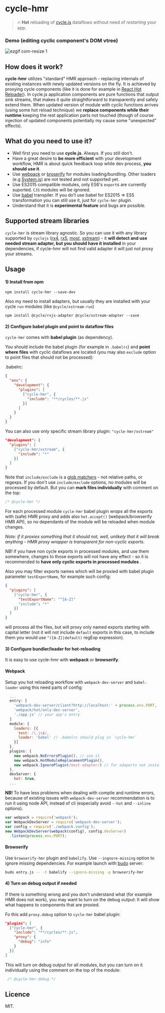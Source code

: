 # cycle-hmr

> :fire: **Hot** reloading of [cycle.js](http://http://cycle.js.org) 
dataflows without need of *restarting* your app.

### Demo (editing cyclic component's DOM vtree) 

![ezgif com-resize 1](https://cloud.githubusercontent.com/assets/736697/15092621/7ae38b00-1488-11e6-8e61-46d384c6192d.gif)

##  How does it work?

**cycle-hmr** utilizes "standard" HMR approach - replacing internals 
of existing instances with newly updated versions on the fly. 
It is achieved by proxying cycle components (like it is done for example in [React Hot Reloader](https://github.com/gaearon/react-proxy/)).
In cycle.js application components are pure functions that output sink streams, 
that makes it quite straightforward to transparently and safely extend them. 
When updated version of module with cyclic functions arrives (using some hot reload technique) 
we **replace components while their runtime** 
keeping the rest application parts not touched 
(though of course injection of updated components potentially my cause some "unexpected" effects).


## What do you need to use it?
* Well first you need to use **cycle.js**. Always. If you still don't.
* Have a great desire to **be more efficient** with your development workflow, 
HMR is about quick feedback loop while dev process, **you should use it**.
* Use [webpack](https://webpack.github.io/) or [broserify](http://browserify.org/) 
for modules loading/bundling. 
Other loaders (e.g [System.js](https://github.com/systemjs/systemjs)) 
are not tested and not supported yet.
* Use ES2015 compatible modules, only ES6's `export`s are currently suported. 
`CJS` modules will be ignored.
* Use [babel](babeljs.io) transpiler. If you do't use babel 
for ES2015 => ES5 transformation you can still use it, just for `cycle-hmr` plugin. 
* Understand that it is **experimental feature** and bugs are possible.

## Supported stream libraries

`cycle-hmr` is stream library agnostic. So you can use it with any library supported by `cyclejs` 
([rx4](https://github.com/Reactive-Extensions/RxJS), 
[rx5](https://github.com/ReactiveX/rxjs), 
[most](https://github.com/cujojs/most), [xstream](https://github.com/staltz/xstream)) - 
it **will detect and use needed stream adapter, but you should
 have it installed** in your dependencies, if cycle-hmr will not find valid adapter 
 it will just not proxy your streams. 

## Usage

#### 1) Install from npm  
```
npm install cycle-hmr --save-dev
```

Also my need to install adapters, but usually they are installed with your cycle `run` modules (like `@cycle/xstream-run`)
```
npm install @cycle/rxjs-adapter @cycle/xstream-adapter --save
```

#### 2) Configure babel plugin and point to dataflow files

`cycle-hmr` comes with **babel plugin** (as dependency).

You should include the babel plugin (for example in  `.babelrc`) and 
**point where files** with cyclic dataflows are located (you may also `exclude` option to point files that should not be processed):

.babelrc:
```json
{
  "env": {
    "development": {
      "plugins": [
        ["cycle-hmr", {
          "include": "**/cycles/**.js"      
        }]
      ]
    }
  }
}
```

You can also use only specific stream library plugin: `"cycle-hmr/xstream"`

```json
"development": {
  "plugins": [
    ["cycle-hmr/xstream", {
      "include": "*"      
    }]
  ]
}
```

Note that `include/exclude` is a [glob matchers](https://github.com/isaacs/minimatch) - 
not relative paths, or regexps. If you don't use `include/exclude` options, no modules will be processed by default.
But you can **mark files individually** with comment on the top:
 ```js
 /* @cycle-hmr */
 ```

For each processed module `cycle-hmr` babel plugin *wraps* all the exports 
with (safe) HMR proxy and adds also `hot.accept()` (webpack/browserify HMR API),
so no dependants of the module will be reloaded when module changes. 

*Note: if it proxies something that it should not, well, unlikely 
that it will break anything - HMR proxy wrapper is transparent for non-cyclic exports.*

*NB!* if you have non cycle exports in processed modules, and use them somewhere,
changes to those exports will not have any effect - so it is recommended 
to **have only cyclic exports in processed modules** .

Also you may filter exports names which will be proxied with babel plugin 
parameter `testExportName`, for example such config:
```json
{
  "plugins": [
    ["cycle-hmr", {
      "testExportName": "^[A-Z]"
      "include": "*"      
    }]
  ]
}
```
will process all the files, but will proxy only named exports starting with capital letter 
(not it will not include `default` exports in this case, to include them you would use 
`^([A-Z]|default)` regExp expression).

#### 3) Configure bundler/loader for hot-reloading

It is easy to use cycle-hmr with **webpack** or **browserify**.

####  Webpack
Setup you hot reloading workflow with `webpack-dev-server` and `babel-loader` 
using this need parts of config:
```js
  ...
  entry: [
    'webpack-dev-server/client?http://localhost:' + process.env.PORT,
    'webpack/hot/only-dev-server',
    './app.js' // your app's entry
  ]
  module: {
    loaders: [{
      test: /\.js$/,
      loader: 'babel' // .babelrc should plug in `cycle-hmr`
    }]
  },
  plugins: [
    new webpack.NoErrorsPlugin(), // use it
    new webpack.HotModuleReplacementPlugin(),
    new webpack.IgnorePlugin(/most-adapter/) // for adaperts not installed
  ],
  devServer: {
    hot: true,
  ...
```

**NB!** To have less problems when dealing with compile and runtime errors, 
because of existing issues with `webpack-dev-server` recommendation is to run 
it using node API, instead of cli (especially avoid `--hot` and `--inline` options).

```js
var webpack = require('webpack');
var WebpackDevServer = require('webpack-dev-server');
var config = require('./webpack.config');
new WebpackDevServer(webpack(config), config.devServer)
  .listen(process.env.PORT);
```

#### Browserify

Use `browserify-hmr` plugin and `babelify`. Use `--ingnore-missing` option to ignore missing dependencies.
For example launch with [budo](https://github.com/mattdesl/budo) server:

```bash
budo entry.js -- -t babelify --ignore-missing -p browserify-hmr
```

#### 4) Turn on debug output if needed

If there is something wrong and you don't understand what (for example HMR does not work), 
you may want to turn on the debug output: It will show what happens to components that are proxied.

Fo this add `proxy.debug` option to `cycle-hmr` babel plugin:
```json
"plugins": [
  ["cycle-hmr", {
    "include": "**/cycles/**.js",
    "proxy": {
      "debug": "info"
    }
  }]
]
```
This will turn on debug output for all modules, but you can turn on it
individually using the comment on the top of the module:
```js
 /* @cycle-hmr-debug */
 ```

## Licence
MIT.